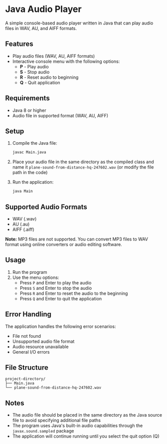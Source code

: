 # Java Audio Player

A simple console-based audio player written in Java that can play audio files in WAV, AU, and AIFF formats.

## Features

- Play audio files (WAV, AU, AIFF formats)
- Interactive console menu with the following options:
  - **P** - Play audio
  - **S** - Stop audio
  - **R** - Reset audio to beginning
  - **Q** - Quit application

## Requirements

- Java 8 or higher
- Audio file in supported format (WAV, AU, AIFF)

## Setup

1. Compile the Java file:
   ```bash
   javac Main.java
   ```

2. Place your audio file in the same directory as the compiled class and name it `plane-sound-from-distance-hq-247602.wav` (or modify the file path in the code)

3. Run the application:
   ```bash
   java Main
   ```

## Supported Audio Formats

- WAV (.wav)
- AU (.au) 
- AIFF (.aiff)

**Note:** MP3 files are not supported. You can convert MP3 files to WAV format using online converters or audio editing software.

## Usage

1. Run the program
2. Use the menu options:
   - Press `P` and Enter to play the audio
   - Press `S` and Enter to stop the audio
   - Press `R` and Enter to reset the audio to the beginning
   - Press `Q` and Enter to quit the application

## Error Handling

The application handles the following error scenarios:
- File not found
- Unsupported audio file format
- Audio resource unavailable
- General I/O errors

## File Structure

```
project-directory/
├── Main.java
└── plane-sound-from-distance-hq-247602.wav
```

## Notes

- The audio file should be placed in the same directory as the Java source file to avoid specifying additional file paths
- The program uses Java's built-in audio capabilities through the `javax.sound.sampled` package
- The application will continue running until you select the quit option (Q)
